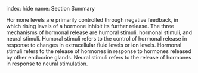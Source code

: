 index: hide
name: Section Summary

Hormone levels are primarily controlled through negative feedback, in which rising levels of a hormone inhibit its further release. The three mechanisms of hormonal release are humoral stimuli, hormonal stimuli, and neural stimuli. Humoral stimuli refers to the control of hormonal release in response to changes in extracellular fluid levels or ion levels. Hormonal stimuli refers to the release of hormones in response to hormones released by other endocrine glands. Neural stimuli refers to the release of hormones in response to neural stimulation.
